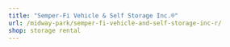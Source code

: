 ```yaml
---
title: "Semper-Fi Vehicle & Self Storage Inc.®"
url: /midway-park/semper-fi-vehicle-and-self-storage-inc-r/
shop: storage rental
---
```

